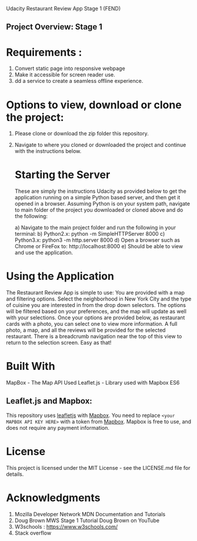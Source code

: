 Udacity Restaurant Review App Stage 1 (FEND)

## Project Overview: Stage 1

# Requirements :
1. Convert static page into responsive webpage
2. Make it accessible for screen reader use.
3. dd a service to create a seamless offline experience.


# Options to view, download or clone the project:
1. Please clone or download the zip folder this repository.
2. Navigate to where you cloned or downloaded the project and continue with the instructions below.
   # Starting the Server
   These are simply the instructions Udacity as provided below to get the application running on a simple Python based server, and then    get it opened in a browser. Assuming Python is on your system path, navigate to main folder of the project you downloaded or cloned      above and do the following:

   a) Navigate to the main project folder and run the following in your terminal:
   b) Python2.x: python -m SimpleHTTPServer 8000
   c) Python3.x: python3 -m http.server 8000
   d) Open a browser such as Chrome or FireFox to:
      http://localhost:8000
   e) Should be able to view and use the application.
   
# Using the Application
The Restaurant Review App is simple to use: You are provided with a map and filtering options. Select the neighborhood in New York City and the type of cuisine you are interested in from the drop down selectors. The options will be filtered based on your preferences, and the map will update as well with your selections. Once your options are provided below, as restaurant cards with a photo, you can select one to view more information. A full photo, a map, and all the reviews will be provided for the selected restaurant. There is a breadcrumb navigation near the top of this view to return to the selection screen. Easy as that!

# Built With
MapBox - The Map API Used
Leaflet.js - Library used with Mapbox
ES6 

## Leaflet.js and Mapbox:

This repository uses [leafletjs](https://leafletjs.com/) with [Mapbox](https://www.mapbox.com/). You need to replace `<your MAPBOX API KEY HERE>` with a token from [Mapbox](https://www.mapbox.com/). Mapbox is free to use, and does not require any payment information.


# License
This project is licensed under the MIT License - see the LICENSE.md file for details.

# Acknowledgments
1. Mozilla Developer Network MDN Documentation and Tutorials
2. Doug Brown MWS Stage 1 Tutorial Doug Brown on YouTube
3. W3schools : https://www.w3schools.com/
4. Stack overflow
